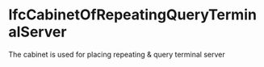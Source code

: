 IfcCabinetOfRepeatingQueryTerminalServer
========================================
The cabinet is used for placing repeating & query terminal server


